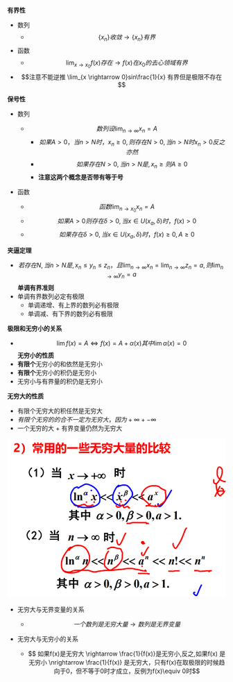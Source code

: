 **有界性**
- 数列
  - $$ \{x_n\}收敛 \rightarrow \{x_n\}有界$$
- 函数
  - $$ \lim_{x \rightarrow x_0}f(x)存在 \rightarrow f(x)在x_0的去心领域有界$$  
- $$注意不能逆推 \lim_{x \rightarrow 0}sin\frac{1}{x} 有界但是极限不存在$$
 
**保号性**  
- 数列
  - $$数列设 \lim_{n \rightarrow \infty}x_n = A$$
    - $$如果A>0，当n>N 时，x_n \ge 0,则存在N>0,当n>N时 x_n >0 反之亦然$$
    - $$如果存在N>0,当n>N是,x_n \ge 则 A
    \ge 0$$
    - **注意这两个概念是否带有等于号**   
 
- 函数
    - $$函数 \lim_{n\rightarrow x_0}x_n = A$$
    - $$如果A>0 则存在 \delta>0,当 x\in U(x_a,\delta)时，f(x) > 0$$
    - $$如果存在\delta>0,当x\in U(x_a,\delta)时，f(x) \ge0, A \ge0$$  

**夹逼定理**
  - $$若存在N,当 n>N是,x_n\le y_n \le z_n，且 \lim_{n\rightarrow\infty}x_n = \lim_{n\rightarrow\infty}z_n = a,则\lim_{n\rightarrow\infty}y_n = a$$
**单调有界准则**
  - 单调有界数列必定有极限
    - 单调递增、有上界的数列必有极限
    - 单调减、有下界的数列必有极限

**极限和无穷小的关系**  
  - $$\lim f(x) = A \Leftrightarrow f(x) = A+\alpha(x) 其中 \lim\alpha(x) = 0$$
**无穷小的性质**
  - **有限个**无穷小的和依然是无穷小
  - **有限个**无穷小的积仍是无穷小
  - 无穷小与有界量的积仍是无穷小  

**无穷大的性质**
  - 有限个无穷大的积任然是无穷大
  - $有限个无穷的的合不一定为无穷大，因为 +\infty + -\infty$
  - 一个无穷的大 + 有界变量仍然为无穷大
  

![](../picture/常用的无穷大量比较.png)

- 无穷大与无界变量的关系
  - $$一个数列是无穷大量 \rightarrow 数列是无界变量$$

- 无穷大与无穷小的关系
  - $$ 如果f(x)是无穷大 \rightarrow \frac{1}{f(x)}是无穷小,反之,如果f(x) 是无穷小 \nrightarrow \frac{1}{f(x)} 是无穷大，只有f(x)在取极限的时候趋向于0，但不等于0时才成立，反例为f(x)\equiv 0时$$